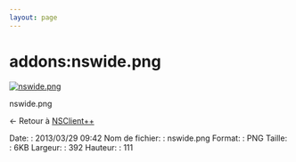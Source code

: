 ```yaml
---
layout: page
---
```


addons:nswide.png
=================

[![nswide.png](..//assets/media/addons/nswide.png@cache=&w=392&h=111 "nswide.png")](..//assets/media/addons/nswide.png@cache= "Afficher le fichier original")

nswide.png

← Retour à
[NSClient++](../../nagios/addons/nsclient.html "nagios:addons:nsclient")

Date:
:   2013/03/29 09:42
Nom de fichier:
:   nswide.png
Format:
:   PNG
Taille:
:   6KB
Largeur:
:   392
Hauteur:
:   111

